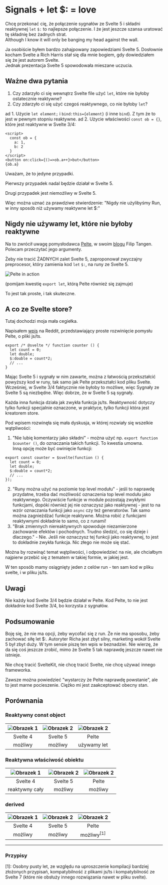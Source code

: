 # Signals + let $: = love

Chcę przekonać cię, że połączenie sygnałów ze Svelte 5 i składni reaktywnej `let` `$:` to najlepsze połączenie. I że jest jeszcze szansa uratować tę składnię bez żadnych strat.  
Although I know it will only be banging my head against the wall.

Ja osobiście byłem bardzo zahajpowany zapowiedziami Svelte 5. Dosłownie kocham Svelte a Rich Harris stał się dla mnie bogiem, gdy dowiedziałem się że jest autorem Svelte.  
Jednak prezentacja Svelte 5 spowodowała mieszane uczucia.

## Ważne dwa pytania

1. Czy zdarzyło ci się wewnątrz Svelte file użyć `let`, które nie byłoby ostatecznie reaktywne?
2. Czy zdarzyło ci się użyć czegoś reaktywnego, co nie byłoby `let`?

ad 1. Użycie `let element;` i `bind:this={element}` (i inne `bind`). Z tym że to jest w pewnym stopniu reaktywne.
ad 2. Użycie właściwości `const ob = {}`, które jest reaktywne w Svelte 3/4:

```svelte
<script>
  const ob = {
    a: 1,
    b: 2
  }
</script>
<button on:click={()=>ob.a++}>but</button>
{ob.a}
```

Uważam, że to jedyne przypadki.

Pierwszy przypadek nadal będzie działał w Svelte 5.

Drugi przypadek jest niemożliwy w Svelte 5.

Więc można uznać za prawdziwe stwierdzenie: "Nigdy nie użylibyśmy Run, w inny sposób niż używamy reaktywne let $:"

## Nigdy nie używamy let, które nie byłoby reaktywne

Na to zwrócił uwagę pomysłodawca [Pelte](https://pelte.dev/), w swoim [blogu](https://poxi.substack.com/p/my-thoughts-on-svelte-5-as-a-full?utm_source=profile&utm_medium=reader2) Filip Tangen.  
Polecam przeczytać jego argumenty.

Żeby nie tracić ŻADNYCH zalet Svelte 5, zaproponował zwyczajny preprocesor, który zamienia kod `let` `$:`, na runy ze Svelte 5.

![Pelte in action](pelte_in_action.png)

(pomijam kwestię `export let`, którą Pelte również się zajmuje)

To jest tak proste, i tak skuteczne.

## A co ze Svelte store?

Tutaj dochodzi moja mała cegiełka.

Napisałem [wpis](https://www.reddit.com/r/sveltejs/comments/16pvxkx/unification_using_runes_how_about_a_different_way/?utm_source=share&utm_medium=web2x&context=3) na Reddit, przedstawiający proste rozwinięcie pomysłu Pelte, o pliki js/ts.

```svelte
export /* @svelte */ function counter () {
  let count = 0;
  let double;
  $:double = count*2;
  // ...
}
```

Mając Svelte 5 i sygnały w nim zawarte, można z łatwością przekształcić powyższy kod w runy, tak samo jak Pelte przekształci kod pliku Svelte.  
Wcześniej, w Svelte 3/4 faktycznie nie byłoby to możliwe, więc Sygnały ze Svelte 5 są niezbędne. Więc dobrze, że w Svelte 5 są sygnały.

Każda inna funkcja działa jak zwykła funkcja js/ts. Reaktywność dotyczy tylko funkcji specjalnie oznaczone, w praktyce, tylko funkcji która jest kreatorem store.

Pod wpisem rozwinęła się mała dyskusja, w której rozwiały się wszelkie wątpliwości:

1. "Nie lubię komentarzy jako składni" - można użyć np. `export function $counter ()`, do oznaczania takich funkcji. To kwestia umowna.  
  Inną opcję może być owinięcie funkcji:
  
  ```svelte
  export const counter = $svelte(function () {
    let count = 0;
    let double;
    $:double = count*2;
    // ...
  });
  ```
  
2. "Runy można użyć na poziomie top level modułu" - jeśli to naprawdę przydatne, trzeba dać możliwość oznaczenia top level modułu jako reaktywnego. Oczywiście funkcje w module pozostają zwykłymi funkcjami, dopóki również jej nie oznaczysz jako reaktywnej - jest to na wzór oznaczania funkcji jako `async` czy też generatorów. Tak samo można zagnieżdżać funkcje reaktywne. Można robić z funkcjami reaktywnymi dokładnie to samo, co z runami!
3. "Brak zmiennych niereaktywnych spowoduje niezamierzone zachowanie efektów i pochodnych. Trudno śledzić, co się dzieje i dlaczego." - Nie. Jeśli nie oznaczysz tej funkcji jako reaktywnej, to jest to dokładnie zwykła funkcja. Nic złego nie może się stać.

Można by rozwinąć temat wątpliwości, i odpowiedzieć na nie, ale chciałbym najpierw przebić się z tematem w takiej formie, w jakiej jest.

W ten sposób mamy osiągnięty jeden z celów run - ten sam kod w pliku svelte, i w pliku js/ts.

## Uwagi

Nie każdy kod Svelte 3/4 będzie działał w Pelte. Kod Pelte, to nie jest dokładnie kod Svelte 3/4, bo korzysta z sygnałów.

## Podsumowanie

Boję się, że nie ma opcji, żeby wycofać się z run. Że nie ma sposobu, żeby zachować siłę let $:. Autoryter Richa jest zbyt silny, marketing wokół Svelte 5 był zbyt duży.
W tym sensie piszę ten wpis w beznadziei. Nie wierzę, że da się coś jeszcze zrobić, mimo że Svelte 5 tak naprawdę jeszcze nawet nie istnieje.

Nie chcę tracić SvelteKit, nie chcę tracić Svelte, nie chcę używać innego frameworka.

Zawsze można powiedzieć "wystarczy że Pelte naprawdę powstanie", ale to jest marne pocieszenie. Ciężko mi jest zaakceptować obecny stan.

## Porównania

### Reaktywny const object

| ![Obrazek 1](const_ob_svelte4.png) | ![Obrazek 2](const_ob_svelte5.png) | ![Obrazek 2](const_ob_pelte.png) |
|:---------------------------:|:---------------------------:|:---------------------------:|
| Svelte 4 | Svelte 5 | Pelte |
| możliwy | możliwy | używamy let |

### Reaktywna właściwość obiektu

| ![Obrazek 1](const_ob_svelte4.png) | ![Obrazek 2](prop_svelte5.png) | ![Obrazek 2](prop_pelte.png) |
|:---------------------------:|:---------------------------:|:---------------------------:|
| Svelte 4 | Svelte 5 | Pelte |
| reaktywny cały | możliwy | możliwy |

### derived

| ![Obrazek 1](derived_svelte4.png) | ![Obrazek 2](derived_svelte5.png) | ![Obrazek 2](derived_pelte.png) |
|:---------------------------:|:---------------------------:|:---------------------------:|
| Svelte 4 | Svelte 5 | Pelte |
| możliwy | możliwy | możliwy<sup>[1]</sup> |

---

### Przypisy

[1]: Osobny pusty let, ze względu na uproszczenie kompilacji bardziej złożonych przypisań, kompatybilność z plikami js/ts i kompatybilność ze Svelte 7 (które nie obsłuży innego rozwiązania nawet w pliku svelte).
